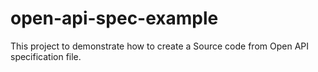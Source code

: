 # open-api-spec-example

This project to demonstrate how to create a Source code from Open API specification file.


